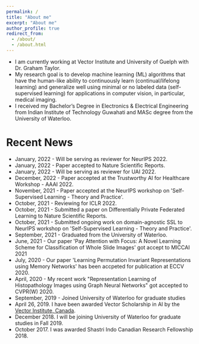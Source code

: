 ```yaml
---
permalink: /
title: "About me"
excerpt: "About me"
author_profile: true
redirect_from: 
  - /about/
  - /about.html
---
```




* I am currently working at Vector Institute and University of Guelph with Dr. Graham Taylor.
* My research goal is to develop machine learning (ML) algorithms that have the human-like ability to
continuously learn (continual/lifelong learning) and generalize well using minimal or no labeled data (self-
supervised learning) for applications in computer vision, in particular, medical imaging.
* I received my Bachelor’s Degree in Electronics & Electrical Engineering from Indian Institute of Technology Guwahati and MASc degree from the University of Waterloo.



# Recent News
* January, 2022 - Will be serving as reviewer for NeurIPS 2022.
* January, 2022 - Paper accepted to Nature Scientific Reports.
* January, 2022 - Will be serving as reviewer for UAI 2022.
* December, 2022 - Paper accepted at the Trustworthy AI for Healthcare Workshop - AAAI 2022.
* November, 2021 - Paper accepted at the NeurIPS workshop on 'Self-Supervised Learning - Theory and Practice'. 
* October, 2021 - Reviewing for ICLR 2022. 
* October, 2021 - Submitted a paper on Differentially Private Federated Learning to Nature Scientific Reports. 
* October, 2021 - Submitted ongoing work on domain-agnostic SSL to NeurIPS workshop on 'Self-Supervised Learning - Theory and Practice'.
* September, 2021 - Graduated from the University of Waterloo.
* June, 2021 - Our paper 'Pay Attention with Focus: A Novel Learning Scheme for Classification of Whole Slide Images' got accept to MICCAI 2021
* July, 2020 - Our paper 'Learning Permutation Invariant Representations using Memory Networks' has been accpeted for publication at ECCV 2020.
* April, 2020 - My recent work "Representation Learning of Histopathology Images using Graph Neural Networks" got accepted to CVPR(W) 2020. 
* September, 2019 - Joined University of Waterloo for graduate studies
* April 26, 2019. I have been awarded Vector Scholarship in AI by the [Vector Institute, Canada](https://vectorinstitute.ai/).
* December 2018. I will be joining University of Waterloo for graduate studies in Fall 2019.
* October 2017. I was awarded Shastri Indo Canadian Research Fellowship 2018.
